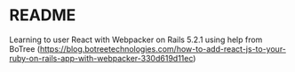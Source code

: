 # README

Learning to user React with Webpacker on Rails 5.2.1 using help from BoTree (https://blog.botreetechnologies.com/how-to-add-react-js-to-your-ruby-on-rails-app-with-webpacker-330d619d11ec)
